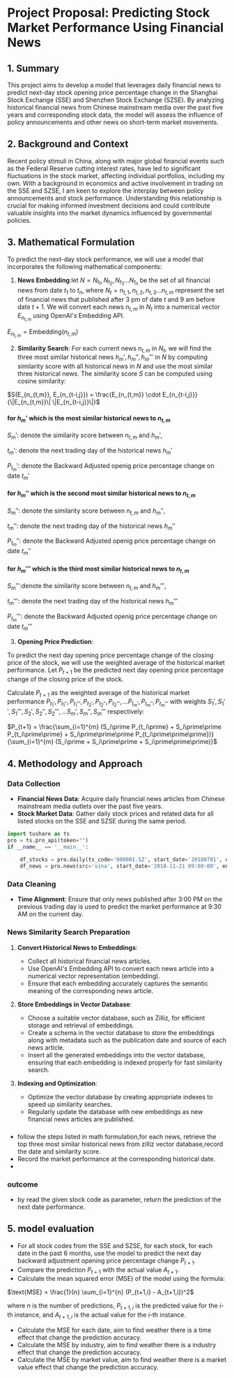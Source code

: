    
# Project Proposal: Predicting Stock Market Performance Using Financial News

## 1. Summary

This project aims to develop a model that leverages daily financial news to predict next-day stock opening price percentage change in the Shanghai Stock Exchange (SSE) and Shenzhen Stock Exchange (SZSE). By analyzing historical financial news from Chinese mainstream media over the past five years and corresponding stock data, the model will assess the influence of policy announcements and other news on short-term market movements.

## 2. Background and Context

Recent policy stimuli in China, along with major global financial events such as the Federal Reserve cutting interest rates, have led to significant fluctuations in the stock market, affecting individual portfolios, including my own. With a background in economics and active involvement in trading on the SSE and SZSE, I am keen to explore the interplay between policy announcements and stock performance. Understanding this relationship is crucial for making informed investment decisions and could contribute valuable insights into the market dynamics influenced by governmental policies.


## 3. Mathematical Formulation

To predict the next-day stock performance, we will use a model that incorporates the following mathematical components:

1. **News Embedding**:let $`N={N_{t_1},N_{t_2},N_{t_3}...N_{t_n}}`$ be the set of all financial news from date $`t_1`$ to $`t_n`$, where $`N_t={n_{t,1},n_{t,2},n_{t,3}...n_{t,m}}`$ represent the set of financial news that published after 3 pm of date $`t`$ and 9 am before date $`t+1`$. We will convert each news $`n_{t,m}`$ in $`N_t`$ into a numerical vector $`E_{n_{t,m}}`$ using OpenAI's Embedding API.

$`E_{n_{t,m}} = \text{Embedding}(n_{t,m})`$

2. **Similarity Search**: For each current news $`n_{t,m} \text{ in } N_t`$, we will find the three most similar historical news $`h_m\prime,h_m\prime\prime,h_m\prime\prime\prime \text{ in } N`$ by computing similarity score with all historical news in $`N`$ and use the most similar three historical news. The similarity score $`S`$ can be computed using cosine similarity:

$`S(E_{n_{t,m}}, E_{n_{t-i,j}}) = \frac{E_{n_{t,m}} \cdot E_{n_{t-i,j}}}{\|E_{n_{t,m}}\| \|E_{n_{t-i,j}}\|}`$
#### for $`h_m\prime`$ which is the most similar historical news to $`n_{t,m}`$
$`S_m\prime`$: denote the similarity score between $`n_{t,m}`$ and $`h_m\prime`$,

$`t_m\prime`$: denote the next trading day of the historical news $`h_m\prime`$ 

$`P_{t_m}\prime `$: denote the Backward Adjusted openig price percentage change on date $`t_m\prime`$ 

#### for $`h_m\prime\prime`$ which is the second most similar historical news to $`n_{t,m}`$
$`S_m\prime\prime`$: denote the similarity score between $`n_{t,m}`$ and $`h_m\prime\prime`$,

$`t_m\prime\prime`$: denote the next trading day of the historical news $`h_m\prime\prime`$ 

$`P_{t_m}\prime\prime `$: denote the Backward Adjusted openig price percentage change on date $`t_m\prime\prime`$ 

#### for $`h_m\prime\prime\prime`$ which is the third most similar historical news to $`n_{t,m}`$
$`S_m\prime\prime\prime`$:denote the similarity score between $`n_{t,m}`$ and $`h_m\prime\prime\prime`$,

$`t_m\prime\prime\prime`$: denote the next trading day of the historical news $`h_m\prime\prime\prime`$ 

$`P_{t_m}\prime\prime\prime `$: denote the Backward Adjusted openig price percentage change on date $`t_m\prime\prime\prime`$ 

3. **Opening Price Prediction**:

To predict the next day opening price percentage change of the closing price of the stock, we will use the weighted average of the historical market performance. Let $`P_{t+1}`$ be the predicted next day opening price percentage change of the closing price of the stock. 


Calculate $`P_{t+1}`$ as the weighted average of the historical market performance $`P_{t_1\prime}, P_{t_1\prime\prime}, P_{t_1\prime\prime\prime},P_{t_2\prime}, P_{t_2\prime\prime}, P_{t_2\prime\prime\prime},\dots P_{t_m\prime}, P_{t_m\prime\prime}, P_{t_m\prime\prime\prime}`$ with weights $`S_1\prime, S_1\prime\prime, S_1\prime\prime\prime,S_2\prime, S_2\prime\prime, S_2\prime\prime\prime, \dots S_m\prime, S_m\prime\prime, S_m\prime\prime\prime`$ respectively:

$`P_{t+1} = \frac{\sum_{i=1}^{m} (S_i\prime P_{t_i\prime} + S_i\prime\prime P_{t_i\prime\prime} + S_i\prime\prime\prime P_{t_i\prime\prime\prime})}{\sum_{i=1}^{m} (S_i\prime + S_i\prime\prime + S_i\prime\prime\prime)}`$


## 4. Methodology and Approach

### Data Collection

- **Financial News Data**: Acquire daily financial news articles from Chinese mainstream media outlets over the past five years.
- **Stock Market Data**: Gather daily stock prices and related data for all listed stocks on the SSE and SZSE during the same period.
```python
import tushare as ts
pro = ts.pro_api(token="")
if __name__ == '__main__':
   
    df_stocks = pro.daily(ts_code='000001.SZ', start_date='20180701', end_date='20180718')
    df_news = pro.news(src='sina', start_date='2018-11-21 09:00:00', end_date='2018-11-22 10:10:00')
```
### Data Cleaning

- **Time Alignment**: Ensure that only news published after 3:00 PM on the previous trading day is used to predict the market performance at 9:30 AM on the current day.

### News Similarity Search Preparation
1. **Convert Historical News to Embeddings**:
   - Collect all historical financial news articles.
   - Use OpenAI's Embedding API to convert each news article into a numerical vector representation (embedding).
   - Ensure that each embedding accurately captures the semantic meaning of the corresponding news article.

2. **Store Embeddings in Vector Database**:
   - Choose a suitable vector database, such as Zilliz, for efficient storage and retrieval of embeddings.
   - Create a schema in the vector database to store the embeddings along with metadata such as the publication date and source of each news article.
   - Insert all the generated embeddings into the vector database, ensuring that each embedding is indexed properly for fast similarity search.

3. **Indexing and Optimization**:
   - Optimize the vector database by creating appropriate indexes to speed up similarity searches.
   - Regularly update the database with new embeddings as new financial news articles are published.

### 
  - follow the steps listed in math formulation,for each news, retrieve the top three most similar historical news from zilliz vector database,record the date and similarity score.
  - Record the market performance at the corresponding historical date.
  - 

### outcome
  - by read the given stock code as parameter, return the prediction of the next date performance. 

## 5. model evaluation
   - For all stock codes from the SSE and SZSE, for each stock, for each date in the past 6 months, use the model to predict the next day backward adjustment opening price percentage change $`P_{t+1}`$. 
   - Compare the prediction $`P_{t+1}`$ with the actual value $`A_{t+1}`$.
   - Calculate the mean squared error (MSE) of the model using the formula:
   
   $`\text{MSE} = \frac{1}{n} \sum_{i=1}^{n} (P_{t+1,i} - A_{t+1,i})^2`$
   
   where $`n`$ is the number of predictions, $`P_{t+1,i}`$ is the predicted value for the $`i`$-th instance, and $`A_{t+1,i}`$ is the actual value for the $`i`$-th instance.
   - Calculate the MSE for each date, aim to find weather there is a time effect that change the prediction accuracy.
   - Calculate the MSE by industry, aim to find weather there is a industry effect that change the prediction accuracy.
   - Calculate the MSE by market value, aim to find weather there is a market value effect that change the prediction accuracy.
